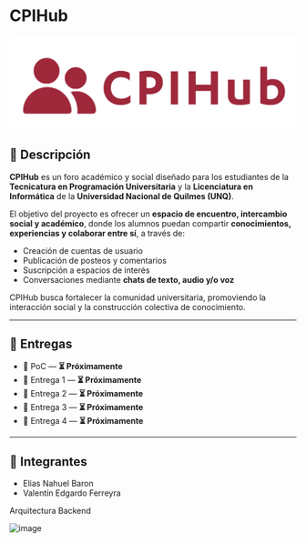 # CPIHub

![CPIHub logo](logo-CPIHub.png)

## 📖 Descripción
**CPIHub** es un foro académico y social diseñado para los estudiantes de la **Tecnicatura en Programación Universitaria** y la **Licenciatura en Informática** de la **Universidad Nacional de Quilmes (UNQ)**.  

El objetivo del proyecto es ofrecer un **espacio de encuentro, intercambio social y académico**, donde los alumnos puedan compartir **conocimientos, experiencias y colaborar entre sí**, a través de:  

- Creación de cuentas de usuario  
- Publicación de posteos y comentarios  
- Suscripción a espacios de interés  
- Conversaciones mediante **chats de texto, audio y/o voz**  

CPIHub busca fortalecer la comunidad universitaria, promoviendo la interacción social y la construcción colectiva de conocimiento.  

---

## 🚀 Entregas
- 📌 PoC — **⏳ Próximamente**  
- 📌 Entrega 1 — **⏳ Próximamente**  
- 📌 Entrega 2 — **⏳ Próximamente**  
- 📌 Entrega 3 — **⏳ Próximamente**  
- 📌 Entrega 4 — **⏳ Próximamente**  

---

## 👥 Integrantes
- Elias Nahuel Baron  
- Valentín Edgardo Ferreyra

Arquitectura Backend

<img width="1154" height="624" alt="image" src="https://github.com/user-attachments/assets/c10bff70-983f-4991-9d04-23d4087867ce" />
